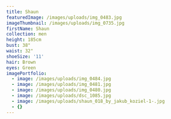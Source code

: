 ```yaml
---
title: Shaun
featuredImage: /images/uploads/img_0483.jpg
imageThumbnail: /images/uploads/img_0735.jpg
firstName: Shaun
collection: men
height: 185cm
bust: 38"
waist: 32"
shoeSize: '11'
hair: Brown
eyes: Green
imagePortfolio:
  - image: /images/uploads/img_0484.jpg
  - image: /images/uploads/img_0481.jpg
  - image: /images/uploads/img_0480.jpg
  - image: /images/uploads/dsc_1085.jpg
  - image: /images/uploads/shaun_018_by_jakub_koziel-1-.jpg
  - {}
---
```


